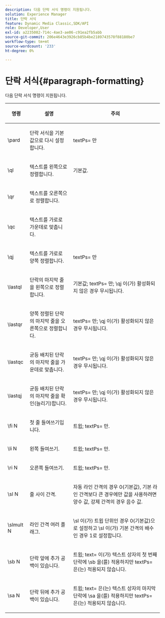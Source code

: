```yaml
---
description: 다음 단락 서식 명령이 지원됩니다.
solution: Experience Manager
title: 단락 서식
feature: Dynamic Media Classic,SDK/API
role: Developer,User
exl-id: a2235082-714c-4ae3-ae06-c91ea2fb5abb
source-git-commit: 206e4643e3926cb85b4be2189743578f88180be7
workflow-type: tm+mt
source-wordcount: '233'
ht-degree: 0%

---
```


# 단락 서식{#paragraph-formatting}

다음 단락 서식 명령이 지원됩니다.

<table id="table_5DD044E1C0614A29A2413557DF57197D"> 
 <thead> 
  <tr> 
   <th class="entry"> <p>명령 </p> </th> 
   <th class="entry"> <p>설명 </p> </th> 
   <th class="entry"> <p>주의 </p> </th> 
  </tr> 
 </thead>
 <tbody> 
  <tr> 
   <td> <span class="codeph"> \pard </span> </td> 
   <td> <p>단락 서식을 기본값으로 다시 설정합니다. </p> </td> 
   <td> <p> <span class="codeph"> textPs= </span>만 </p> </td> 
  </tr> 
  <tr> 
   <td> <span class="codeph"> \ql </span> </td> 
   <td> <p>텍스트를 왼쪽으로 정렬합니다. </p> </td> 
   <td> <p>기본값. </p> </td> 
  </tr> 
  <tr> 
   <td> <span class="codeph"> \qr </span> </td> 
   <td> <p>텍스트를 오른쪽으로 정렬합니다. </p> </td> 
   <td> <p> </p> </td> 
  </tr> 
  <tr> 
   <td> <span class="codeph"> \qc </span> </td> 
   <td> <p>텍스트를 가로로 가운데로 맞춥니다. </p> </td> 
   <td> <p> </p> </td> 
  </tr> 
  <tr> 
   <td> <span class="codeph"> \qj </span> </td> 
   <td> <p>텍스트를 가로로 양쪽 정렬합니다. </p> </td> 
   <td> <p> <span class="codeph"> textPs= </span>만 </p> </td> 
  </tr> 
  <tr> 
   <td> <span class="codeph"> \lastql </span> </td> 
   <td> <p>단락의 마지막 줄을 왼쪽으로 정렬합니다. </p> </td> 
   <td> <p>기본값; <span class="codeph"> textPs= </span>만; <span class="codeph"> \qj </span>이(가) 활성화되지 않은 경우 무시됩니다. </p> </td> 
  </tr> 
  <tr> 
   <td> <span class="codeph"> \lastqr </span> </td> 
   <td> <p>양쪽 정렬된 단락의 마지막 줄을 오른쪽으로 정렬합니다. </p> </td> 
   <td> <p> <span class="codeph"> textPs= </span>만; <span class="codeph"> \qj </span>이(가) 활성화되지 않은 경우 무시됩니다. </p> </td> 
  </tr> 
  <tr> 
   <td> <span class="codeph"> \lastqc </span> </td> 
   <td> <p>균등 배치된 단락의 마지막 줄을 가운데로 맞춥니다. </p> </td> 
   <td> <p> <span class="codeph"> textPs= </span>만; <span class="codeph"> \qj </span>이(가) 활성화되지 않은 경우 무시됩니다. </p> </td> 
  </tr> 
  <tr> 
   <td> <span class="codeph"> \lastqj </span> </td> 
   <td> <p>균등 배치된 단락의 마지막 줄을 확인(늘리기)합니다. </p> </td> 
   <td> <p> <span class="codeph"> textPs= </span>만; <span class="codeph"> \qj </span>이(가) 활성화되지 않은 경우 무시됩니다. </p> </td> 
  </tr> 
  <tr> 
   <td> <span class="codeph"> \fi <span class="varname"> N </span> </span> </td> 
   <td> <p>첫 줄 들여쓰기입니다. </p> </td> 
   <td> <p>트윕; <span class="codeph"> textPs= </span>만. </p> </td> 
  </tr> 
  <tr> 
   <td> <span class="codeph"> \li <span class="varname"> N </span> </span> </td> 
   <td> <p>왼쪽 들여쓰기. </p> </td> 
   <td> <p>트윕; <span class="codeph"> textPs= </span>만. </p> </td> 
  </tr> 
  <tr> 
   <td> <span class="codeph"> \ri <span class="varname"> N </span> </span> </td> 
   <td> <p>오른쪽 들여쓰기. </p> </td> 
   <td> <p>트윕; <span class="codeph"> textPs= </span>만. </p> </td> 
  </tr> 
  <tr> 
   <td> <span class="codeph"> \sl <span class="varname"> N </span> </span> </td> 
   <td> <p>줄 사이 간격. </p> </td> 
   <td> <p>자동 라인 간격의 경우 0(기본값), 기본 라인 간격보다 큰 경우에만 값을 사용하려면 양수 값, 강제 간격의 경우 음수 값. </p> </td> 
  </tr> 
  <tr> 
   <td> <span class="codeph"> \slmult <span class="varname"> N </span> </span> </td> 
   <td> <p>라인 간격 여러 플래그. </p> </td> 
   <td> <p><span class="codeph"> \sl </span>이(가) 트윕 단위인 경우 0(기본값)으로 설정하고 <span class="codeph"> \sl </span>이(가) 기본 간격의 배수인 경우 1로 설정합니다. </p> </td> 
  </tr> 
  <tr> 
   <td> <span class="codeph"> \sb <span class="varname"> N </span> </span> </td> 
   <td> <p>단락 앞에 추가 공백이 있습니다. </p> </td> 
   <td> <p>트윕; <span class="codeph"> text= </span>이(가) 텍스트 상자의 첫 번째 단락에 <span class="codeph"> \sb </span>을(를) 적용하지만 <span class="codeph"> textPs= </span>은(는) 적용되지 않습니다. </p> </td> 
  </tr> 
  <tr> 
   <td> <span class="codeph"> \sa <span class="varname"> N </span> </span> </td> 
   <td> <p>단락 뒤에 추가 공백이 있습니다. </p> </td> 
   <td> <p>트윕; <span class="codeph"> text= </span>은(는) 텍스트 상자의 마지막 단락에 <span class="codeph"> \sa </span>을(를) 적용하지만 <span class="codeph"> textPs= </span>은(는) 적용되지 않습니다. </p> </td> 
  </tr> 
 </tbody> 
</table>
